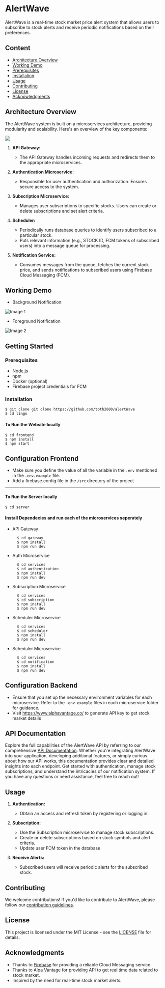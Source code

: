 # AlertWave

AlertWave is a real-time stock market price alert system that allows users to subscribe to stock alerts and receive periodic notifications based on their preferences.

## Content

- [Architecture Overview](#architecture-overview)
- [Working Demo](#working-demo)
- [Prerequisites](#prerequisites)
- [Installation](#installation)
- [Usage](#usage)
- [Contributing](#contributing)
- [License](#license)
- [Acknowledgments](#acknowledgments)

## Architecture Overview

The AlertWave system is built on a microservices architecture, providing modularity and scalability. Here's an overview of the key components:

![](https://raw.githubusercontent.com/toth2000/alertWave/master/screenshot/system_design.png)

1. **API Gateway:**
   - The API Gateway handles incoming requests and redirects them to the appropriate microservices.
2. **Authentication Microservice:**

   - Responsible for user authentication and authorization. Ensures secure access to the system.

3. **Subscription Microservice:**

   - Manages user subscriptions to specific stocks. Users can create or delete subscriptions and set alert criteria.

4. **Scheduler:**

   - Periodically runs database queries to identify users subscribed to a particular stock.
   - Puts relevant information (e.g., STOCK ID, FCM tokens of subscribed users) into a message queue for processing.

5. **Notification Service:**
   - Consumes messages from the queue, fetches the current stock price, and sends notifications to subscribed users using Firebase Cloud Messaging (FCM).

## Working Demo

- Background Notification

![Image 1](https://raw.githubusercontent.com/toth2000/alertWave/master/screenshot/notification_background.png)

- Foreground Notification

![Image 2](https://raw.githubusercontent.com/toth2000/alertWave/master/screenshot/notification_foreground.png)

## Getting Started

### Prerequisites

- Node.js
- npm
- Docker (optional)
- Firebase project credentials for FCM

### Installation

    $ git clone git clone https://github.com/toth2000/alertWave
    $ cd lingo

#### To Run the Website locally

    $ cd frontend
    $ npm install
    $ npm start

## Configuration Frontend

- Make sure you define the value of all the variable in the `.env` mentioned in the `.env.example` file.
- Add a firebase.config file in the `/src` directory of the project

---

#### To Run the Server locally

    $ cd server

#### Install Dependecies and run each of the microservices seperately

- API Gateway

        $ cd gateway
        $ npm install
        $ npm run dev

- Auth Microservice

        $ cd services
        $ cd authentication
        $ npm install
        $ npm run dev

- Subscription Microservice

        $ cd services
        $ cd subscription
        $ npm install
        $ npm run dev

- Scheduler Microservice

        $ cd services
        $ cd scheduler
        $ npm install
        $ npm run dev

- Scheduler Microservice

        $ cd services
        $ cd notification
        $ npm install
        $ npm run dev

## Configuration Backend

- Ensure that you set up the necessary environment variables for each microservice. Refer to the `.env.example` files in each microservice folder for guidance.
- Visit https://www.alphavantage.co/ to generate API key to get stock market details

## API Documentation

Explore the full capabilities of the AlertWave API by referring to our comprehensive [API Documentation](https://documenter.getpostman.com/view/19488087/2s9YJhvekV). Whether you're integrating AlertWave into your application, developing additional features, or simply curious about how our API works, this documentation provides clear and detailed insights into each endpoint. Get started with authentication, manage stock subscriptions, and understand the intricacies of our notification system. If you have any questions or need assistance, feel free to reach out!

## Usage

1. **Authentication:**

   - Obtain an access and refresh token by registering or logging in.

2. **Subscription:**

   - Use the Subscription microservice to manage stock subscriptions.
   - Create or delete subscriptions based on stock symbols and alert criteria.
   - Update user FCM token in the database

3. **Receive Alerts:**
   - Subscribed users will receive periodic alerts for the subscribed stock.

## Contributing

We welcome contributions! If you'd like to contribute to AlertWave, please follow our [contribution guidelines](CONTRIBUTING.md).

## License

This project is licensed under the MIT License - see the [LICENSE](LICENSE) file for details.

## Acknowledgments

- Thanks to [Firebase](https://firebase.google.com/) for providing a reliable Cloud Messaging service.
- Thanks to [Alpa Vantage](https://www.alphavantage.co/) for providing API to get real time data related to stock market.
- Inspired by the need for real-time stock market alerts.
